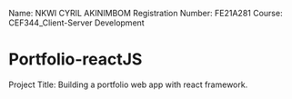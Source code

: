 Name: NKWI CYRIL AKINIMBOM
Registration Number: FE21A281
Course: CEF344_Client-Server Development

# Portfolio-reactJS
Project Title: Building a portfolio web app with react framework.
